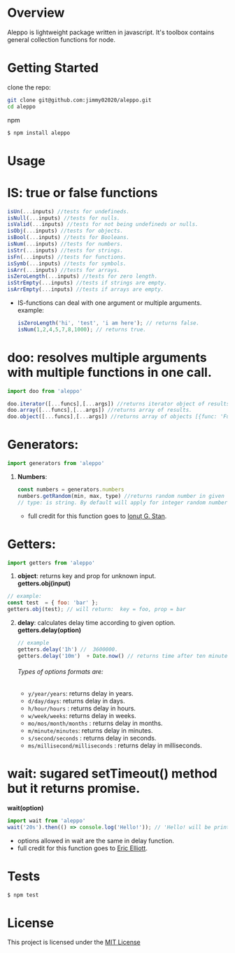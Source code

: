 # Overview

Aleppo is lightweight package written in javascript. It's toolbox contains general collection functions for node.

# Getting Started

clone the repo:

```sh
git clone git@github.com:jimmy02020/aleppo.git
cd aleppo
```

npm

```sh
$ npm install aleppo
```

# Usage

# IS: true or false functions

```javascript
isUn(...inputs) //tests for undefineds.
isNull(...inputs) //tests for nulls.
isValid(...inputs) //tests for not being undefineds or nulls.
isObj(...inputs) //tests for objects.
isBool(...inputs) //tests for Booleans.
isNum(...inputs) //tests for numbers.
isStr(...inputs) //tests for strings.
isFn(...inputs) //tests for functions.
isSymb(...inputs) //tests for symbols.
isArr(...inputs) //tests for arrays.
isZeroLength(...inputs) //tests for zero length.
isStrEmpty(...inputs) //tests if strings are empty.
isArrEmpty(...inputs) //tests if arrays are empty.
```
* IS-functions can deal with one argument or multiple arguments.   
example:
  ```javascript
  isZeroLength('hi', 'test', 'i am here'); // returns false.
  isNum(1,2,4,5,7,8,1000); // returns true.
  ```


# doo: resolves multiple arguments with multiple functions in one call.
```javascript
import doo from 'aleppo'

doo.iterator([...funcs],[...args]) //returns iterator object of results.
doo.array([...funcs],[...args]) //returns array of results.
doo.object([...funcs],[...args]) //returns array of objects [{func: 'Function name', result: 'result of the function'}]
```

# Generators:
```javascript
import generators from 'aleppo'
```

1. **Numbers**:
    ```javascript
    const numbers = generators.numbers
    numbers.getRandom(min, max, type) //returns random number in given range.
    // type: is string. By default will apply for integer random number. for arbitrary value just pass 'any'.
    ```
    * full credit for this function goes to
    [Ionuț G. Stan](https://stackoverflow.com/questions/1527803/generating-random-whole-numbers-in-javascript-in-a-specific-range).

# Getters:
 ```javascript
 import getters from 'aleppo'
 ```

1. **object**: returns key and prop for unknown input.   
**getters.obj(input)**

  ```javascript
  // example:
  const test  = { foo: 'bar' };
  getters.obj(test); // will return:  key = foo, prop = bar
  ```


2. **delay**: calculates delay time according to given option.   
**getters.delay(option)**

    ```javascript
    // example
    getters.delay('1h') //  3600000.
    getters.delay('10m')  + Date.now() // returns time after ten minutes in milliseconds
    ```

    ###### Types of options formats are:
    * ```y/year/years```: returns delay in years.   
    * ```d/day/days```: returns delay in days.   
    * ```h/hour/hours``` : returns delay in hours.   
    * ```w/week/weeks```:  returns delay in weeks.
    * ```mo/mos/month/months``` : returns delay in months.   
    * ```m/minute/minutes```: returns delay in minutes.
    * ```s/second/seconds``` : returns delay in seconds.   
    * ```ms/millisecond/milliseconds``` : returns delay in milliseconds.   

# wait: sugared setTimeout() method but it returns promise.
**wait(option)**

```javascript
import wait from 'aleppo'
wait('20s').then(() => console.log('Hello!')); // 'Hello! will be printed after 20 seconds'
```
* options allowed in wait are the same in delay function.
* full credit for this function goes to
  [Eric Elliott](https://medium.com/javascript-scene/master-the-javascript-interview-what-is-a-promise-27fc71e77261).

# Tests

```sh
$ npm test
```

# License

This project is licensed under the [MIT License](https://github.com/Jimmy02020/aleppo/blob/master/LICENSE)
